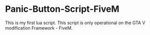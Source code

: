 # Panic-Button-Script-FiveM
This is my first lua script. This script is only operational on the GTA V modification Framework - FiveM.
